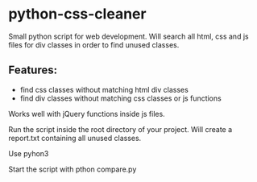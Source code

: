 # python-css-cleaner
Small python script for web development. 
Will search all html, css and js files for div classes in order to find unused classes.

## Features:
* find css classes without matching html div classes
* find div classes without matching css classes or js functions

Works well with jQuery functions inside js files.
  
Run the script inside the root directory of your project.
Will create a report.txt containing all unused classes.

Use pyhon3

Start the script with pthon compare.py
